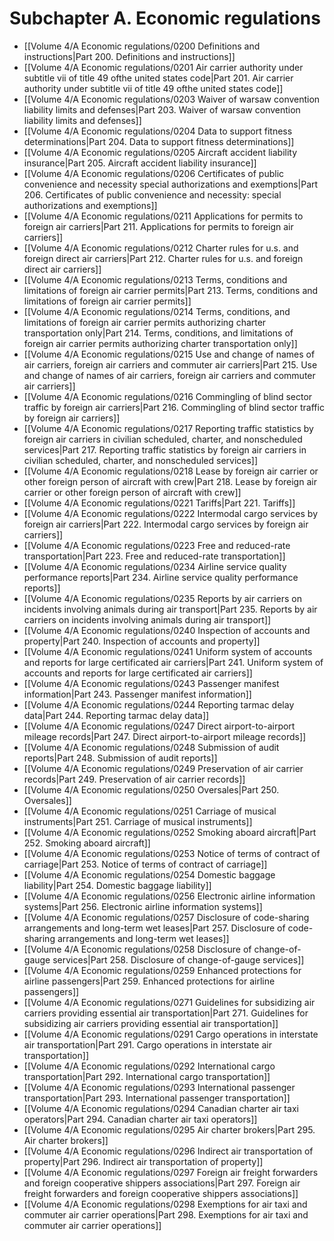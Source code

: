# Subchapter A. Economic regulations

- [[Volume 4/A Economic regulations/0200 Definitions and instructions|Part 200. Definitions and instructions]]
- [[Volume 4/A Economic regulations/0201 Air carrier authority under subtitle vii of title 49 ofthe united states code|Part 201. Air carrier authority under subtitle vii of title 49 ofthe united states code]]
- [[Volume 4/A Economic regulations/0203 Waiver of warsaw convention liability limits and defenses|Part 203. Waiver of warsaw convention liability limits and defenses]]
- [[Volume 4/A Economic regulations/0204 Data to support fitness determinations|Part 204. Data to support fitness determinations]]
- [[Volume 4/A Economic regulations/0205 Aircraft accident liability insurance|Part 205. Aircraft accident liability insurance]]
- [[Volume 4/A Economic regulations/0206 Certificates of public convenience and necessity  special authorizations and exemptions|Part 206. Certificates of public convenience and necessity: special authorizations and exemptions]]
- [[Volume 4/A Economic regulations/0211 Applications for permits to foreign air carriers|Part 211. Applications for permits to foreign air carriers]]
- [[Volume 4/A Economic regulations/0212 Charter rules for u.s. and foreign direct air carriers|Part 212. Charter rules for u.s. and foreign direct air carriers]]
- [[Volume 4/A Economic regulations/0213 Terms, conditions and limitations of foreign air carrier permits|Part 213. Terms, conditions and limitations of foreign air carrier permits]]
- [[Volume 4/A Economic regulations/0214 Terms, conditions, and limitations of foreign air carrier permits authorizing charter transportation only|Part 214. Terms, conditions, and limitations of foreign air carrier permits authorizing charter transportation only]]
- [[Volume 4/A Economic regulations/0215 Use and change of names of air carriers, foreign air carriers and commuter air carriers|Part 215. Use and change of names of air carriers, foreign air carriers and commuter air carriers]]
- [[Volume 4/A Economic regulations/0216 Commingling of blind sector traffic by foreign air carriers|Part 216. Commingling of blind sector traffic by foreign air carriers]]
- [[Volume 4/A Economic regulations/0217 Reporting traffic statistics by foreign air carriers in civilian scheduled, charter, and nonscheduled services|Part 217. Reporting traffic statistics by foreign air carriers in civilian scheduled, charter, and nonscheduled services]]
- [[Volume 4/A Economic regulations/0218 Lease by foreign air carrier or other foreign person of aircraft with crew|Part 218. Lease by foreign air carrier or other foreign person of aircraft with crew]]
- [[Volume 4/A Economic regulations/0221 Tariffs|Part 221. Tariffs]]
- [[Volume 4/A Economic regulations/0222 Intermodal cargo services by foreign air carriers|Part 222. Intermodal cargo services by foreign air carriers]]
- [[Volume 4/A Economic regulations/0223 Free and reduced-rate transportation|Part 223. Free and reduced-rate transportation]]
- [[Volume 4/A Economic regulations/0234 Airline service quality performance reports|Part 234. Airline service quality performance reports]]
- [[Volume 4/A Economic regulations/0235 Reports by air carriers on incidents involving animals during air transport|Part 235. Reports by air carriers on incidents involving animals during air transport]]
- [[Volume 4/A Economic regulations/0240 Inspection of accounts and property|Part 240. Inspection of accounts and property]]
- [[Volume 4/A Economic regulations/0241 Uniform system of accounts and reports for large certificated air carriers|Part 241. Uniform system of accounts and reports for large certificated air carriers]]
- [[Volume 4/A Economic regulations/0243 Passenger manifest information|Part 243. Passenger manifest information]]
- [[Volume 4/A Economic regulations/0244 Reporting tarmac delay data|Part 244. Reporting tarmac delay data]]
- [[Volume 4/A Economic regulations/0247 Direct airport-to-airport mileage records|Part 247. Direct airport-to-airport mileage records]]
- [[Volume 4/A Economic regulations/0248 Submission of audit reports|Part 248. Submission of audit reports]]
- [[Volume 4/A Economic regulations/0249 Preservation of air carrier records|Part 249. Preservation of air carrier records]]
- [[Volume 4/A Economic regulations/0250 Oversales|Part 250. Oversales]]
- [[Volume 4/A Economic regulations/0251 Carriage of musical instruments|Part 251. Carriage of musical instruments]]
- [[Volume 4/A Economic regulations/0252 Smoking aboard aircraft|Part 252. Smoking aboard aircraft]]
- [[Volume 4/A Economic regulations/0253 Notice of terms of contract of carriage|Part 253. Notice of terms of contract of carriage]]
- [[Volume 4/A Economic regulations/0254 Domestic baggage liability|Part 254. Domestic baggage liability]]
- [[Volume 4/A Economic regulations/0256 Electronic airline information systems|Part 256. Electronic airline information systems]]
- [[Volume 4/A Economic regulations/0257 Disclosure of code-sharing arrangements and long-term wet leases|Part 257. Disclosure of code-sharing arrangements and long-term wet leases]]
- [[Volume 4/A Economic regulations/0258 Disclosure of change-of-gauge services|Part 258. Disclosure of change-of-gauge services]]
- [[Volume 4/A Economic regulations/0259 Enhanced protections for airline passengers|Part 259. Enhanced protections for airline passengers]]
- [[Volume 4/A Economic regulations/0271 Guidelines for subsidizing air carriers providing essential air transportation|Part 271. Guidelines for subsidizing air carriers providing essential air transportation]]
- [[Volume 4/A Economic regulations/0291 Cargo operations in interstate air transportation|Part 291. Cargo operations in interstate air transportation]]
- [[Volume 4/A Economic regulations/0292 International cargo transportation|Part 292. International cargo transportation]]
- [[Volume 4/A Economic regulations/0293 International passenger transportation|Part 293. International passenger transportation]]
- [[Volume 4/A Economic regulations/0294 Canadian charter air taxi operators|Part 294. Canadian charter air taxi operators]]
- [[Volume 4/A Economic regulations/0295 Air charter brokers|Part 295. Air charter brokers]]
- [[Volume 4/A Economic regulations/0296 Indirect air transportation of property|Part 296. Indirect air transportation of property]]
- [[Volume 4/A Economic regulations/0297 Foreign air freight forwarders and foreign cooperative shippers associations|Part 297. Foreign air freight forwarders and foreign cooperative shippers associations]]
- [[Volume 4/A Economic regulations/0298 Exemptions for air taxi and commuter air carrier operations|Part 298. Exemptions for air taxi and commuter air carrier operations]]
